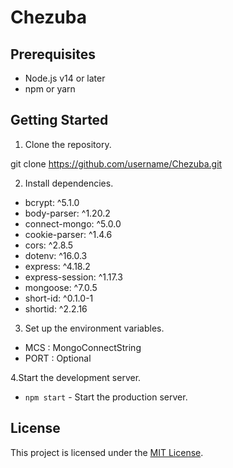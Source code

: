# Chezuba

## Prerequisites

- Node.js v14 or later
- npm or yarn

## Getting Started

1. Clone the repository.

git clone https://github.com/username/Chezuba.git

2. Install dependencies.
  - bcrypt: ^5.1.0
  - body-parser: ^1.20.2
  - connect-mongo: ^5.0.0
  - cookie-parser: ^1.4.6
  - cors: ^2.8.5
  - dotenv: ^16.0.3
  - express: ^4.18.2
  - express-session: ^1.17.3
  - mongoose: ^7.0.5
  - short-id: ^0.1.0-1
  - shortid: ^2.2.16
3. Set up the environment variables.
  - MCS : MongoConnectString
  - PORT : Optional
  
4.Start the development server.
-  `npm start` - Start the production server.

## License

This project is licensed under the [MIT License](LICENSE).
